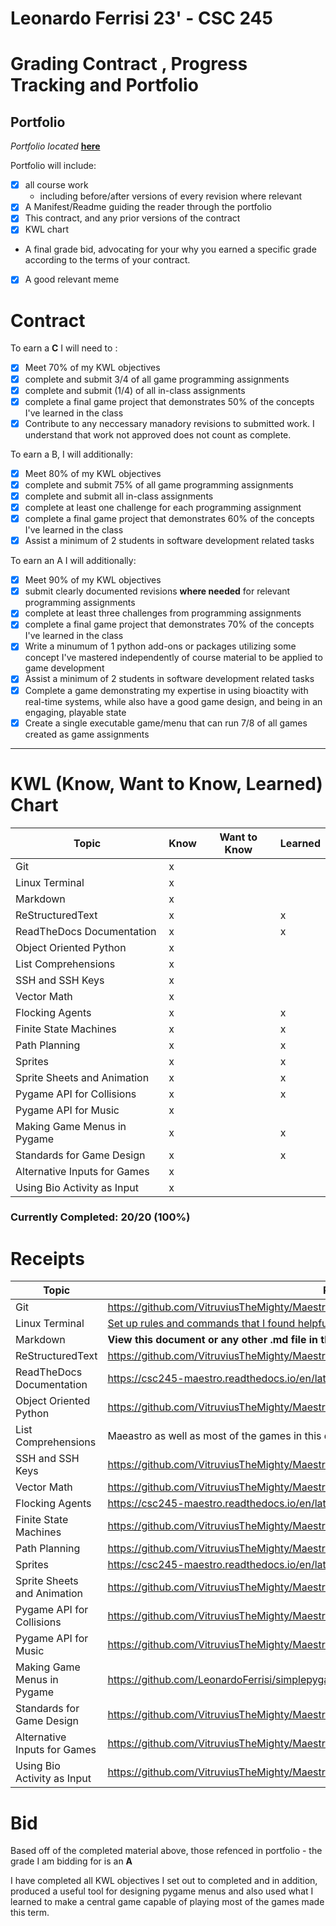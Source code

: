 # Leonardo Ferrisi 23' - CSC 245
# Grading Contract , Progress Tracking and Portfolio

## Portfolio

*Portfolio located* [**here**](../portfolio.md)

Portfolio will include:

* [x] all course work
  * including before/after versions of every revision where relevant
* [x] A Manifest/Readme guiding the reader through the portfolio
* [x] This contract, and any prior versions of the contract
* [x] KWL chart
* A final grade bid, advocating for your why you earned a specific grade according to the terms of your contract.
* [x] A good relevant meme

# **Contract**

To earn a **C** I will need to :

- [x] Meet 70% of my KWL objectives
- [x] complete and submit 3/4 of all game programming assignments 
- [x] complete and submit (1/4) of all in-class assignments 
- [x] complete a final game project that demonstrates 50% of the concepts I've learned in the class
- [x] Contribute to any neccessary manadory revisions to submitted work. I understand that work not approved does not count as complete.
  
To earn a B, I will additionally:

- [x] Meet 80% of my KWL objectives
- [x] complete and submit 75% of all game programming assignments
- [x] complete and submit all in-class assignments  
- [x] complete at least one challenge for each programming assignment
- [x] complete a final game project that demonstrates 60% of the concepts I've learned in the class
- [x] Assist a minimum of 2 students in software development related tasks

To earn an A I will additionally:

- [x] Meet 90% of my KWL objectives
- [x] submit clearly documented revisions **where needed** for relevant programming assignments
- [x] complete at least three challenges from programming assignments
- [x] complete a final game project that demonstrates 70% of the concepts I've learned in the class
- [x] Write a minumum of 1 python add-ons or packages utilizing some concept I've mastered independently of course material to be applied to game development
- [x] Assist a minimum of 2 students in software development related tasks
- [x] Complete a game demonstrating my expertise in using bioactity with real-time systems, while also have a good game design, and being in an engaging, playable state 
- [x] Create a single executable game/menu that can run 7/8 of all games created as game assignments
---

# KWL (Know, Want to Know, Learned) Chart

| Topic                       | Know    | Want to Know | Learned |
| ----------------------------| ------- | ------------ | ------- |
| Git                         |    x    |              |         |
| Linux  Terminal             |    x    |              |         |
| Markdown                    |    x    |              |         |
| ReStructuredText            |    x    |              |    x    |
| ReadTheDocs Documentation   |    x    |              |    x    |
| Object Oriented Python      |    x    |              |         |
| List Comprehensions         |    x    |              |         |
| SSH and SSH Keys            |    x    |              |         |
| Vector Math                 |    x    |              |         |
| Flocking Agents             |    x    |              |    x    |
| Finite State Machines       |    x    |              |    x    |
| Path Planning               |    x    |              |    x    |
| Sprites                     |    x    |              |    x    |
| Sprite Sheets and Animation |    x    |              |    x    |
| Pygame API for Collisions   |    x    |              |    x    |
| Pygame API for Music        |    x    |              |         |
| Making Game Menus in Pygame |    x    |              |    x    |
| Standards for Game Design   |    x    |              |    x    |
| Alternative Inputs for Games|    x    |              |         |
| Using Bio Activity as Input |    x    |              |         |

### Currently Completed: 20/20 (**100%**)

# Receipts

| Topic                       |                  Receipt                                             |
| ----------------------------|----------------------------------------------------------------------|
| Git                         |    https://github.com/VitruviusTheMighty/Maestro                     |
| Linux  Terminal             |                 [Set up rules and commands that I found helpful](https://github.com/VitruviusTheMighty/Maestro/blob/main/portfolio/linux-term-cheatsheet.md) |
| Markdown                    |        **View this document or any other .md file in this repo**     |
| ReStructuredText            | https://github.com/VitruviusTheMighty/Maestro/tree/main/docs/source  |
| ReadTheDocs Documentation   | https://csc245-maestro.readthedocs.io/en/latest/                     |
| Object Oriented Python      | https://github.com/VitruviusTheMighty/Maestro/blob/main/maestro.py   |
| List Comprehensions         | Maeastro as well as most of the games in this document incorporate list comphrehnension |
| SSH and SSH Keys            | https://github.com/VitruviusTheMighty/Maestro/commits/main           |
| Vector Math                 |https://github.com/VitruviusTheMighty/Maestro/blob/main/portfolio/testing/steering/steer_demo.py |
| Flocking Agents             |https://csc245-maestro.readthedocs.io/en/latest/flocking.html         |
| Finite State Machines       |                       https://github.com/VitruviusTheMighty/Maestro/tree/main/portfolio/projects/project-6-fsm    |
| Path Planning               |https://github.com/VitruviusTheMighty/Maestro/tree/main/portfolio/projects/project-7-astar|
| Sprites                     |https://csc245-maestro.readthedocs.io/en/latest/joust.html            |
| Sprite Sheets and Animation |https://github.com/VitruviusTheMighty/Maestro/tree/main/portfolio/projects/project-4-joust|
| Pygame API for Collisions   |https://github.com/VitruviusTheMighty/Maestro/tree/main/portfolio/projects/project-3-collisions|
| Pygame API for Music        |https://github.com/VitruviusTheMighty/Maestro/blob/main/maestro.py|
| Making Game Menus in Pygame |https://github.com/LeonardoFerrisi/simplepygamemenus-gitrepo|
| Standards for Game Design   |https://github.com/VitruviusTheMighty/Maestro/blob/main/maestro.py|
| Alternative Inputs for Games|https://github.com/VitruviusTheMighty/Maestro/blob/main/game-jam/CTRL.py|
| Using Bio Activity as Input |https://github.com/VitruviusTheMighty/Maestro/blob/main/game-jam/espr.py|


# Bid

Based off of the completed material above, those refenced in portfolio - the grade I am bidding for is an **A**

I have completed all KWL objectives I set out to completed and in addition, produced a useful tool for designing pygame menus and also used what I learned to make a central game capable of playing most of the games made this term.
